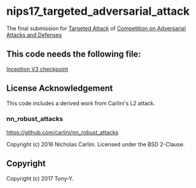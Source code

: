 # nips17_targeted_adversarial_attack
The final submission for
[Targeted Attack](https://www.kaggle.com/c/nips-2017-targeted-adversarial-attack)
of
[Competition on Adversarial Attacks and Defenses](https://github.com/tensorflow/cleverhans/tree/master/examples/nips17_adversarial_competition)

## This code needs the following file:
[Inception V3 checkpoint](http://download.tensorflow.org/models/inception_v3_2016_08_28.tar.gz)

## License Acknowledgement
This code includes a derived work from Carlini's L2 attack.

### nn_robust_attacks
<https://github.com/carlini/nn_robust_attacks>

Copyright (c) 2016 Nicholas Carlini. Licensed under the BSD 2-Clause.

## Copyright
Copyright (c) 2017 Tony-Y.
